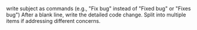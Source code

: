 write subject as commands (e.g., "Fix bug" instead of "Fixed bug" or "Fixes bug")
After a blank line, write the detailed code change. Split into multiple items if addressing different concerns.